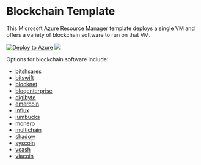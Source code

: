 # Blockchain Template

This Microsoft Azure Resource Manager template deploys a single VM and offers a variety of blockchain software to run on that VM.

[![Deploy to Azure](http://azuredeploy.net/deploybutton.png)](https://portal.azure.com/#create/Microsoft.Template/uri/https%3A%2F%2Fraw.githubusercontent.com%2Fgatneil%2Fazure-quickstart-templates%2Fblockchainmerger%2Fblockchain%2Fazuredeploy.json)
<a href="http://armviz.io/#/?load=https%3A%2F%2Fraw.githubusercontent.com%2FAzure%2Fazure-quickstart-templates%2Fmaster%2Fblockchain%2Fazuredeploy.json" target="_blank">
    <img src="http://armviz.io/visualizebutton.png"/>
</a>

Options for blockchain software include:

- [bitshsares](https://github.com/gatneil/azure-quickstart-templates/blob/blockchainmerger/blockchain/details/bitshares.md)
- [bitswift](https://github.com/gatneil/azure-quickstart-templates/blob/blockchainmerger/blockchain/details/bitswift.md)
- [blocknet](https://github.com/gatneil/azure-quickstart-templates/blob/blockchainmerger/blockchain/details/blocknet.md)
- [bloqenterprise](https://github.com/gatneil/azure-quickstart-templates/blob/blockchainmerger/blockchain/details/bloqenterprise.md)
- [digibyte](https://github.com/gatneil/azure-quickstart-templates/blob/blockchainmerger/blockchain/details/digibyte.md)
- [emercoin](https://github.com/gatneil/azure-quickstart-templates/blob/blockchainmerger/blockchain/details/emercoin.md)
- [influx](https://github.com/gatneil/azure-quickstart-templates/blob/blockchainmerger/blockchain/details/influx.md)
- [jumbucks](https://github.com/gatneil/azure-quickstart-templates/blob/blockchainmerger/blockchain/details/jumbucks.md)
- [monero](https://github.com/gatneil/azure-quickstart-templates/blob/blockchainmerger/blockchain/details/monero.md)
- [multichain](https://github.com/gatneil/azure-quickstart-templates/blob/blockchainmerger/blockchain/details/multichain.md)
- [shadow](https://github.com/gatneil/azure-quickstart-templates/blob/blockchainmerger/blockchain/details/shadow.md)
- [syscoin](https://github.com/gatneil/azure-quickstart-templates/blob/blockchainmerger/blockchain/details/syscoin.md)
- [vcash](https://github.com/gatneil/azure-quickstart-templates/blob/blockchainmerger/blockchain/details/vcash.md)
- [viacoin](https://github.com/gatneil/azure-quickstart-templates/blob/blockchainmerger/blockchain/details/viacoin.md)

